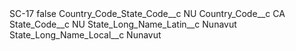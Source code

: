 <?xml version="1.0" encoding="UTF-8"?>
<CustomMetadata xmlns="http://soap.sforce.com/2006/04/metadata" xmlns:xsi="http://www.w3.org/2001/XMLSchema-instance" xmlns:xsd="http://www.w3.org/2001/XMLSchema">
    <label>SC-17</label>
    <protected>false</protected>
    <values>
        <field>Country_Code_State_Code__c</field>
        <value xsi:type="xsd:string">NU</value>
    </values>
    <values>
        <field>Country_Code__c</field>
        <value xsi:type="xsd:string">CA</value>
    </values>
    <values>
        <field>State_Code__c</field>
        <value xsi:type="xsd:string">NU</value>
    </values>
    <values>
        <field>State_Long_Name_Latin__c</field>
        <value xsi:type="xsd:string">Nunavut</value>
    </values>
    <values>
        <field>State_Long_Name_Local__c</field>
        <value xsi:type="xsd:string">Nunavut</value>
    </values>
</CustomMetadata>
